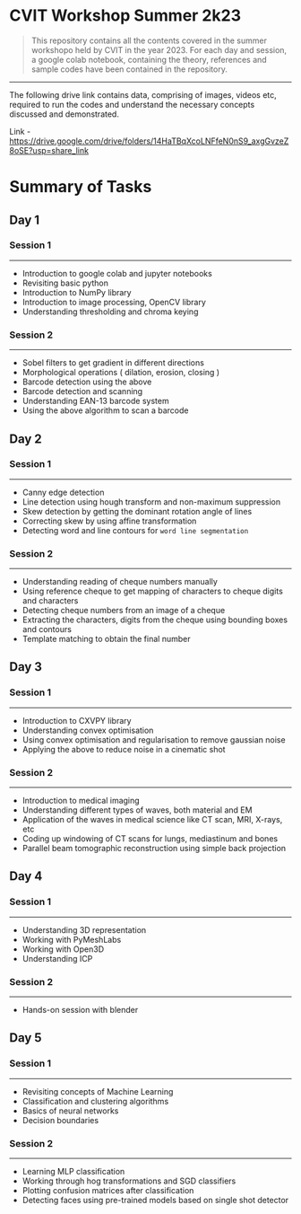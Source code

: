 # CVIT Workshop Summer 2k23
> This repository contains all the contents covered in the summer workshopo held by CVIT in the year 2023. For each day and session, a google colab notebook, containing the theory, references and sample codes have been contained in the repository.
---

The following drive link contains data, comprising of images, videos etc, required to run the codes and understand the necessary concepts discussed and demonstrated.

Link - https://drive.google.com/drive/folders/14HaTBqXcoLNFfeN0nS9_axgGvzeZ8oSE?usp=share_link

# Summary of Tasks
## Day 1
### Session 1
---
- Introduction to google colab and jupyter notebooks
- Revisiting basic python
- Introduction to NumPy library
- Introduction to image processing, OpenCV library
- Understanding thresholding and chroma keying
### Session 2
---
- Sobel filters to get gradient in different directions
- Morphological operations ( dilation, erosion, closing )
- Barcode detection using the above
- Barcode detection and scanning
- Understanding EAN-13 barcode system 
- Using the above algorithm to scan a barcode
## Day 2
### Session 1
---
- Canny edge detection 
- Line detection using hough transform and non-maximum suppression
- Skew detection by getting the dominant rotation angle of lines
- Correcting skew by using affine transformation
- Detecting word and line contours for `word line segmentation`
### Session 2
---
- Understanding reading of cheque numbers manually
- Using reference cheque to get mapping of characters to cheque digits and characters
- Detecting cheque numbers from an image of a cheque
- Extracting the characters, digits from the cheque using bounding boxes and contours
- Template matching to obtain the final number
## Day 3
### Session 1
---
- Introduction to CXVPY library
- Understanding convex optimisation
- Using convex optimisation and regularisation to remove gaussian noise
- Applying the above to reduce noise in a cinematic shot
### Session 2
---
- Introduction to medical imaging
- Understanding different types of waves, both material and EM
- Application of the waves in medical science like CT scan, MRI, X-rays, etc
- Coding up windowing of CT scans for lungs, mediastinum and bones
- Parallel beam tomographic reconstruction using simple back projection
## Day 4
### Session 1
---
- Understanding 3D representation
- Working with PyMeshLabs
- Working with Open3D
- Understanding ICP
### Session 2
---
- Hands-on session with blender
## Day 5
### Session 1
---
- Revisiting concepts of Machine Learning
- Classification and clustering algorithms
- Basics of neural networks
- Decision boundaries
### Session 2
---
- Learning MLP classification
- Working through hog transformations and SGD classifiers
- Plotting confusion matrices after classification
- Detecting faces using pre-trained models based on single shot detector